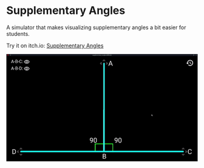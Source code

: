 # Supplementary Angles

A simulator that makes visualizing supplementary angles a bit easier for students.

Try it on itch.io: [Supplementary Angles](https://ajaeb-albarmaja.itch.io/supplementary-angles)

<img src="resources/supplementary-angles.gif">
